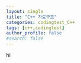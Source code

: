 ```yaml
---
layout: single
title: "C++ 자료구조"
categories: codingtest_C++
tags: [c++,codingtest]
author_profile: false
#search: false
---
```


hi